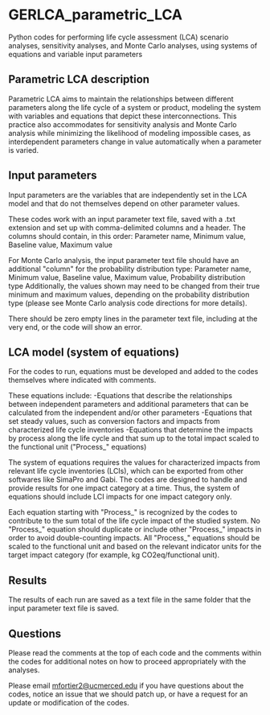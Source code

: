# GERLCA_parametric_LCA
Python codes for performing life cycle assessment (LCA) scenario analyses, sensitivity analyses, and Monte Carlo analyses, using systems of equations and variable input parameters

## Parametric LCA description

Parametric LCA aims to maintain the relationships between different parameters along the life cycle of a system or product, modeling the system with variables and equations that depict these interconnections. This practice also accommodates for sensitivity analysis and Monte Carlo analysis while minimizing the likelihood of modeling impossible cases, as interdependent parameters change in value automatically when a parameter is varied.

## Input parameters

Input parameters are the variables that are independently set in the LCA model and that do not themselves depend on other parameter values.

These codes work with an input parameter text file, saved with a .txt extension and set up with comma-delimited columns and a header. The columns should contain, in this order:
Parameter name, Minimum value, Baseline value, Maximum value

For Monte Carlo analysis, the input parameter text file should have an additional "column" for the probability distribution type:
Parameter name, Minimum value, Baseline value, Maximum value, Probability distribution type
Additionally, the values shown may need to be changed from their true minimum and maximum values, depending on the probability distribution type (please see Monte Carlo analysis code directions for more details).

There should be zero empty lines in the parameter text file, including at the very end, or the code will show an error.

## LCA model (system of equations)

For the codes to run, equations must be developed and added to the codes themselves where indicated with comments.

These equations include:
-Equations that describe the relationships between independent parameters and additional parameters that can be calculated from the independent and/or other parameters
-Equations that set steady values, such as conversion factors and impacts from characterized life cycle inventories
-Equations that determine the impacts by process along the life cycle and that sum up to the total impact scaled to the functional unit ("Process_" equations)

The system of equations requires the values for characterized impacts from relevant life cycle inventories (LCIs), which can be exported from other softwares like SimaPro and Gabi. The codes are designed to handle and provide results for one impact category at a time. Thus, the system of equations should include LCI impacts for one impact category only.

Each equation starting with "Process_" is recognized by the codes to contribute to the sum total of the life cycle impact of the studied system. No "Process_" equation should duplicate or include other "Process_" impacts in order to avoid double-counting impacts. All "Process_" equations should be scaled to the functional unit and based on the relevant indicator units for the target impact category (for example, kg CO2eq/functional unit).

## Results

The results of each run are saved as a text file in the same folder that the input parameter text file is saved.

## Questions

Please read the comments at the top of each code and the comments within the codes for additional notes on how to proceed appropriately with the analyses.

Please email mfortier2@ucmerced.edu if you have questions about the codes, notice an issue that we should patch up, or have a request for an update or modification of the codes.
